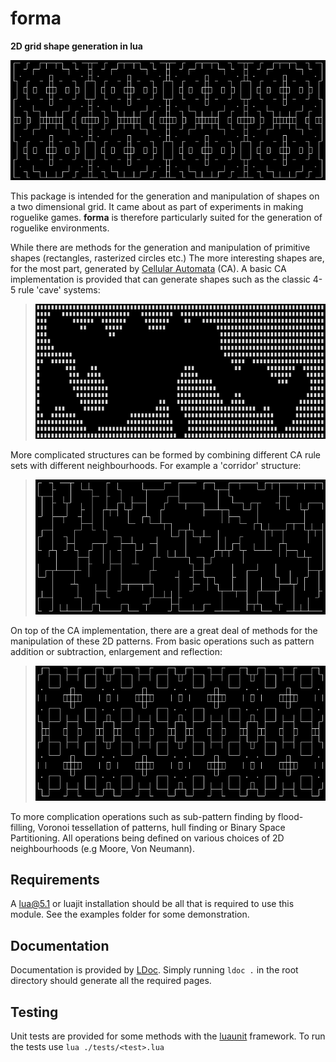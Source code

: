 forma
=====

__2D grid shape generation in lua__ 

![Example](img/header.png)

This package is intended for the generation and manipulation of shapes on a two
dimensional grid. It came about as part of experiments in making roguelike
games. **forma** is therefore particularly suited for the generation of
roguelike environments.

While there are methods for the generation and manipulation of primitive shapes
(rectangles, rasterized circles etc.) The more interesting shapes are, for the
most part, generated by [Cellular Automata](https://en.wikipedia.org/wiki/Cellular_automaton)
(CA). A basic CA implementation is provided that can generate shapes such as the
classic 4-5 rule 'cave' systems:

> ![4-5 Rule caves](img/caves.png)

More complicated structures can be formed by combining different CA rule sets
with different neighbourhoods. For example a 'corridor' structure:

> ![Corridors](img/corridor.png)

On top of the CA implementation, there are a great deal of methods for the
manipulation of these 2D patterns. From basic operations such as pattern
addition or subtraction, enlargement and reflection:

> ![Reflections](img/carpet.png)

To more complication operations such as sub-pattern finding by flood-filling,
Voronoi tessellation of patterns, hull finding or Binary Space Partitioning. All
operations being defined on various choices of 2D neighbourhoods (e.g Moore, Von
Neumann).

Requirements
------------

A lua@5.1 or luajit installation should be all that is required to use this module.
See the examples folder for some demonstration.

Documentation
-------------

Documentation is provided by [LDoc](https://github.com/stevedonovan/LDoc).
Simply running ```ldoc .``` in the root directory should generate all the
required pages.

Testing
-------

Unit tests are provided for some methods with the
[luaunit](https://github.com/bluebird75/luaunit) framework. To run the tests use
``` lua ./tests/<test>.lua ```
